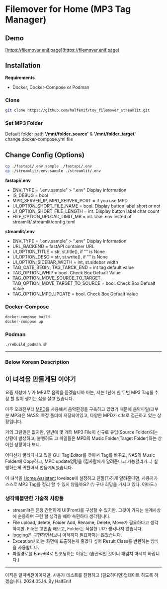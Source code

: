 # Filemover for Home (MP3 Tag Manager)

## Demo
[https://filemover.enif.page](https://filemover.enif.page)

## Installation
**Requirements**
- Docker, Docker-Compose or Podman

### Clone
```bash
git clone https://github.com/halfenif/toy_filemover_streamlit.git
```

### Set MP3 Folder
Default folder path **'/mnt/folder_source'** & **'/mnt/folder_target'**   
change docker-compose.yml file

## Change Config (Options)
```bash
cp ./fastapi/.env.sample ./fastapi/.env
cp ./streamlit/.env.sample ./streamlit/.env
```
**fastapi/.env**
- ENV_TYPE = ".env.sample" > ".env" Display Information
- IS_DEBUG = bool
- MPD_SERVER_IP, MPD_SERVER_PORT = if you use MPD
- UI_OPTION_SHORT_FILE_NAME = bool. Display button label short or not
- UI_OPTION_SHORT_FILE_LENGTH = int. Display button label char count
- FILE_OPTION_UPLOAD_LIMIT_MB = int. Use .env insted of streamlit/.streamlit/config.toml

**streamlit/.env**
- ENV_TYPE = ".env.sample" > ".env" Display Information
- URL_BACKEND = fastAPI container URL
- UI_OPTION_TITLE = str, st.title(), if "" is None
- UI_OPTION_DESC = str, st.write(), if "" is None
- UI_OPTION_SIDEBAR_WIDTH = int, st.sidebar width
- TAG_DATE_BEGIN, TAG_TARCK_END = int tag default value
- TAG_OPTION_WHIP = bool. Check Box Defualt Value
- TAG_OPTION_MOVE_SOURCE_TO_TARGET, TAG_OPTION_MOVE_TARGET_TO_SOURCE = bool. Check Box Defualt Value
- TAG_OPTION_MPD_UPDATE = bool. Check Box Defualt Value


### Docker-Compose
```bash
docker-compose build
docker-compose up
```

### Podman
```bash
./rebuild_podman.sh
```

---
### Below Korean Description
## 이 녀석을 만들게된 이야기

요즘 세상에 누가 MP3로 음악을 듣겠습니까 마는, 저는 1년에 한 두번 MP3 Tag를 수정 할 일이 생기는 삶을 살고 있습니다.

아주 오래전부터 [MPD](https://www.musicpd.org/)를 사용해서 음악환경을 구축하고 있었기 때문에 음악파일(대부분 MP3)은 NAS의 특정 폴더에 저장되어있고, 다양한 MPD가 cifs로 접근하고 있는 상황입니다.

거의 그럴일은 없지만, 일년에 몇 개의 MP3 File이 신규로 유입(Source Folder)되는 상황이 발생하고, 불행히도 그 파일들은 MPD의 Music Folder(Target Folder)와는 상이한 상황이다 보니.

어디선가 굴러다니고 있을 GUI Tag Editor를 찾아서 Tag를 바꾸고, NAS의 Music Folder에 Copy하고, MPC update명령을 (집사람에게 알려준다고 가능할리가...) 실행하는게 귀찬아서 만들게되었습니다.

이 녀석을 [Home Assistant](https://www.home-assistant.io/) lovelace에 설정하고 친절(?)하게 알려준다면, 사용자가 스스로 MP3 Tag를 정리 할 수 있지 않을까요? (누구나 희망을 가지고 있다. 아마도.)

### 생각해볼만한 기술적 사항들
- streamlit은 진정 간편하게 UI(Front)를 구성할 수 있지만. 그것이 가지는 설계사상에 순응하며 구현 할 생각을 해야 속편하다 생각됩니다.
- File upload, delete, Folder Add, Rename, Delete, Move가 필요하다고 생각하지만. File은 고민좀 해보고, Folder는 적절한 UI가 생각나지 않습니다.
- logging은 구현하면서보니 아직까지 필요하지는 않았습니다.
- Exception처리는 화면에 표출하는게 좋겠다 싶어 Result Class를 반환하는 방식을 사용합니다.
- 파일경로를 Base64로 인코딩하는 이유는 (습관적인 것이니 괘념치 마시지 바랍니다.)

---
아직은 알파버전이이지만, 사용자 테스트를 진행하고 (필요하다면)업데이트 하도록 하겠습니다.
2024.05.14. By HalfEnif